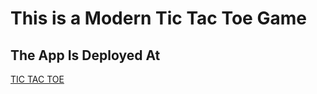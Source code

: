 # This is a Modern Tic Tac Toe Game
## The App Is Deployed At 
[TIC TAC TOE](tic-tac-toe-rs.surge.sh "LCO")

